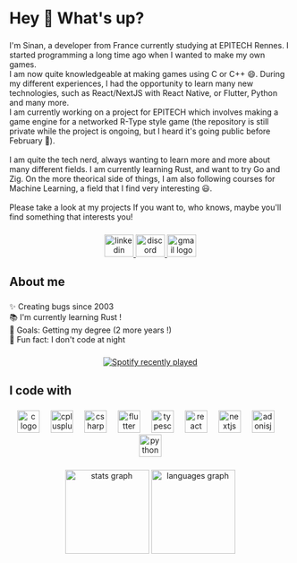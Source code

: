 <h1 align="left">Hey 👋 What's up?</h1>

###

<p align="left">I'm Sinan, a developer from France currently studying at EPITECH Rennes. I started programming a long time ago when I wanted to make my own games. <br>I am now quite knowledgeable at making games using C or C++ 😄. During my different experiences, I had the opportunity to learn many new technologies, such as React/NextJS with React Native, or Flutter, Python and many more.<br>I am currently working on a project for EPITECH which involves making a game engine for a networked R-Type style game (the repository is still private while the project is ongoing, but I heard it's going public before February 🤫).<br><br>I am quite the tech nerd, always wanting to learn more and more about many different fields. I am currently learning Rust, and want to try Go and Zig. On the more theorical side of things, I am also following courses for Machine Learning, a field that I find very interesting 😃.<br><br>Please take a look at my projects If you want to, who knows, maybe you'll find something that interests you!</p>

###

<div align="center">
  <a href="https://www.linkedin.com/in/sinan-karakaya-a9355b228/" target="_blank">
    <img src="https://raw.githubusercontent.com/maurodesouza/profile-readme-generator/master/src/assets/icons/social/linkedin/default.svg" width="52" height="40" alt="linkedin logo"  />
  </a>
  <a href="discordapp.com/users/300027158196256768" target="_blank">
    <img src="https://raw.githubusercontent.com/maurodesouza/profile-readme-generator/master/src/assets/icons/social/discord/default.svg" width="52" height="40" alt="discord logo"  />
  </a>
  <a href="mailto:karakaya.sinan@proton.me" target="_blank">
    <img src="https://raw.githubusercontent.com/maurodesouza/profile-readme-generator/main/src/assets/icons/social/gmail/default.svg" width="52" height="40" alt="gmail logo"  />
  </a>
</div>

###

<h2 align="left">About me</h2>

###

<p align="left">✨ Creating bugs since 2003<br>📚 I'm currently learning Rust !<br>🎯 Goals: Getting my degree (2 more years !)<br>🎲 Fun fact: I don't code at night</p>

###

<div align="center">
  <a href="https://open.spotify.com/user/jeewrmdyz64bdasbdrwfp8akx">
    <img src="https://spotify-recently-played-readme.vercel.app/api?user=jeewrmdyz64bdasbdrwfp8akx&count=5&unique=true" alt="Spotify recently played"  />
  </a>
</div>

###

<h2 align="left">I code with</h2>

###

<div align="center">
  <img src="https://cdn.jsdelivr.net/gh/devicons/devicon/icons/c/c-original.svg" height="40" alt="c logo"  />
  <img width="12" />
  <img src="https://cdn.jsdelivr.net/gh/devicons/devicon/icons/cplusplus/cplusplus-original.svg" height="40" alt="cplusplus logo"  />
  <img width="12" />
  <img src="https://cdn.jsdelivr.net/gh/devicons/devicon/icons/csharp/csharp-original.svg" height="40" alt="csharp logo"  />
  <img width="12" />
  <img src="https://cdn.jsdelivr.net/gh/devicons/devicon/icons/flutter/flutter-original.svg" height="40" alt="flutter logo"  />
  <img width="12" />
  <img src="https://cdn.jsdelivr.net/gh/devicons/devicon/icons/typescript/typescript-original.svg" height="40" alt="typescript logo"  />
  <img width="12" />
  <img src="https://cdn.jsdelivr.net/gh/devicons/devicon/icons/react/react-original.svg" height="40" alt="react logo"  />
  <img width="12" />
  <img src="https://cdn.jsdelivr.net/gh/devicons/devicon/icons/nextjs/nextjs-original.svg" height="40" alt="nextjs logo"  />
  <img width="12" />
  <img src="https://cdn.jsdelivr.net/gh/devicons/devicon/icons/adonisjs/adonisjs-original.svg" height="40" alt="adonisjs logo"  />
  <img width="12" />
  <img src="https://cdn.jsdelivr.net/gh/devicons/devicon/icons/python/python-original.svg" height="40" alt="python logo"  />
</div>

###

<div align="center">
  <img src="https://github-readme-stats.vercel.app/api?username=Sinan-Karakaya&hide_title=false&hide_rank=false&show_icons=true&include_all_commits=true&count_private=true&disable_animations=false&theme=dracula&locale=en&hide_border=false&order=1" height="150" alt="stats graph"  />
  <img src="https://github-readme-stats.vercel.app/api/top-langs?username=Sinan-Karakaya&locale=en&hide_title=false&layout=compact&card_width=320&langs_count=5&theme=dracula&hide_border=false&order=2" height="150" alt="languages graph"  />
</div>

###
